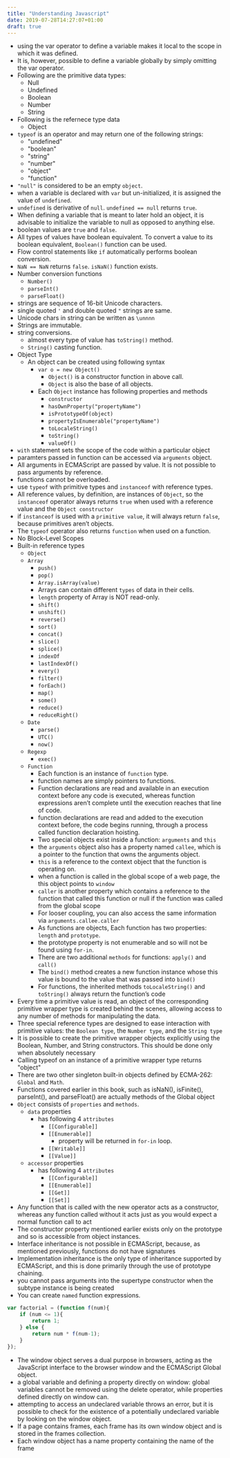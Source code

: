 ```yaml
---
title: "Understanding Javascript"
date: 2019-07-28T14:27:07+01:00
draft: true
---
```

<style type="text/css">
.hl {color: #f155f1;}
.hlb {color: #f155f1; font-weight: bold;}
</style>

* using the var operator to define a variable makes it local to the scope in which it was defined.
* It is, however, possible to define a variable globally by simply omitting the var operator.
* Following are the primitive data types:
    * Null
    * Undefined
    * Boolean
    * Number
    * String
* Following is the refernece type data
    * Object
* `typeof` is an operator and may return one of the following strings:
    * "undefined"
    * "boolean"
    * "string"
    * "number"
    * "object"
    * "function"
* `"null"` is considered to be an empty `object`.
* when a variable is declared with `var` but un-initialized, it is assigned the value of `undefined`.
* `undefined` is derivative of `null`. `undefined == null` returns `true`.
* When defining a variable that is meant to later hold an object, it is advisable to initialize the variable to null as opposed to anything else.
* boolean values are `true` and `false`.
* All types of values have boolean equivalent. To convert a value to its boolean equivalent, `Boolean()` function can be used.
* Flow control statements like `if` automatically performs boolean conversion.
* `NaN == NaN` returns `false`. `isNaN()` function exists.
* Number conversion functions
    * `Number()`
    * `parseInt()`
    * `parseFloat()`
* strings are sequence of 16-bit Unicode characters.
* single quoted `'` and double quoted `"` strings are same.
* Unicode chars in string can be written as `\unnnn`
* Strings are immutable.
* string conversions.
    * almost every type of value has `toString()` method.
    * `String()` casting function.
* Object Type 
    * An object can be created using following syntax
        * `var o = new Object()`
            * `Object()` is a constructor function in above call.
            * `Object` is also the base of all objects.
        * Each `Object` instance has following properties and methods
            * `constructor`
            * `hasOwnProperty("propertyName")`
            * `isPrototypeOf(object)`
            * `propertyIsEnumerable("propertyName")`
            * `toLocaleString()`
            * `toString()`
            * `valueOf()`
* `with` statement sets the scope of the code within a particular object
* paramters passed in function can be accessed via `arguments` object.
* All arguments in ECMAScript are passed by value. It is not possible to pass arguments by reference.
* functions cannot be overloaded.
* use `typeof` with primitive types and `instanceof` with reference types.
* All reference values, by definition, are instances of `Object`, so the `instanceof` operator always returns `true` when used with a reference value and the `Object constructor`
* if `instanceof` is used with a `primitive value`, it will always return `false`, because primitives aren’t objects.
* The `typeof` operator also returns `function` when used on a function.
* No Block-Level Scopes
* Built-in reference types
    * `Object`
    * `Array`
        * `push()`
        * `pop()`
        * `Array.isArray(value)`
        * Arrays can contain different `types` of data in their cells.
        * `length` property of Array is NOT read-only.
        * `shift()`
        * `unshift()`
        * `reverse()`
        * `sort()`
        * `concat()`
        * `slice()`
        * `splice()`
        * `indexOf`
        * `lastIndexOf()`
        * `every()`
        * `filter()`
        * `forEach()`
        * `map()`
        * `some()`
        * `reduce()`
        * `reduceRight()`
    * `Date`
        * `parse()`
        * `UTC()`
        * `now()`
    * `Regexp`
        * `exec()`
    * `Function`
        * Each function is an instance of `function` type.
        * function names are simply pointers to functions.
        * Function declarations are read and available in an execution context before any code is executed, whereas function expressions aren’t complete until the execution reaches that line of code.
        * function declarations are read and added to the execution context before, the code begins running, through a process called function declaration hoisting.
        * Two special objects exist inside a function: `arguments` and `this`
        * the `arguments` object also has a property named `callee`, which is a pointer to the function that owns the arguments object.
        * `this` is a reference to the context object that the function is operating on.
        * when a function is called in the global scope of a web page, the this object points to `window`
        * `caller` is another property which contains a reference to the function that called this function or null if the function was called from the global scope
        * For looser coupling, you can also access the same information via `arguments.callee.caller`
        * As functions are objects, Each function has two properties: `length` and `prototype`.
        * the prototype property is not enumerable and so will not be found using `for-in`.
        * There are two additional `methods` for functions: `apply()` and `call()`
        * The `bind()` method creates a new function instance whose this value is bound to the value that was passed into `bind()`
        * For functions, the inherited methods `toLocaleString()` and `toString()` always return the function’s code
* Every time a primitive value is read, an object of the corresponding primitive wrapper type is created behind the scenes, allowing access to any number of methods for manipulating the data.
* Three special reference types are designed to ease interaction with primitive values: the `Boolean type`, the `Number type`, and the `String type`
* It is possible to create the primitive wrapper objects explicitly using the Boolean, Number, and String constructors. This should be done only when absolutely necessary
* Calling typeof on an instance of a primitive wrapper type returns "object"
* There are two other singleton built-in objects defined by ECMA-262: `Global` and `Math`.
* Functions covered earlier in this book, such as isNaN(), isFinite(), parseInt(), and parseFloat() are actually methods of the Global object
* `Object` consists of `properties` and `methods`.
    * `data` properties
        * has following 4 `attributes`
            * `[[Configurable]]`
            * `[[Enumerable]]`
                * property will be returned in `for-in` loop.
            * `[[Writable]]`
            * `[[Value]]`
    * `accessor` properties
        * has following 4 `attributes`
            * `[[Configurable]]`
            * `[[Enumerable]]`
            * `[[Get]]`
            * `[[Set]]`
* Any function that is called with the new operator acts as a constructor, whereas any function called without it acts just as you would expect a normal function call to act
* The constructor property mentioned earlier exists only on the prototype and so is accessible from object instances.
* Interface inheritance is not possible in ECMAScript, because, as mentioned previously, functions do not have signatures
* Implementation inheritance is the only type of inheritance supported by ECMAScript, and this is done primarily through the use of prototype chaining.
* you cannot pass arguments into the supertype constructor when the subtype instance is being created
* You can create `named` function expressions.

```javascript
var factorial = (function f(num){
    if (num <= 1){
        return 1;
    } else {
        return num * f(num-1);
    }
});
```
* The window object serves a dual purpose in browsers, acting as the JavaScript interface to the browser window and the ECMAScript Global object. 
* a global variable and defining a property directly on window: global variables cannot be removed using the delete operator, while properties defined directly on window can.
* attempting to access an undeclared variable throws an error, but it is possible to check for the existence of a potentially undeclared variable by looking on the window object.
* If a page contains frames, each frame has its own window object and is stored in the frames collection.
* Each window object has a name property containing the name of the frame












